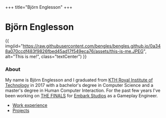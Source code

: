 +++
title="Björn Englesson"
+++

# Björn Englesson

{{ img(id="https://raw.githubusercontent.com/bengles/bengles.github.io/0a348a070ccdf483f9826fbed45ad17f549eca76/assets/this-is-me.JPEG", alt="This is me!", class="textCenter") }}

### About

My name is Björn Englesson and I graduated from [KTH Royal Institute of Technology](https://www.kth.se/) in 2017 with a bachelor's degree in Computer Science and a master's degree in Human Computer Interaction. For the past few years I've been working on [THE FINALS](https://www.reachthefinals.com/) for [Embark Studios](https://www.embark-studios.com/) as a Gameplay Engineer.

* [Work experience](@/work.md)
* [Projects](@/projects.md)